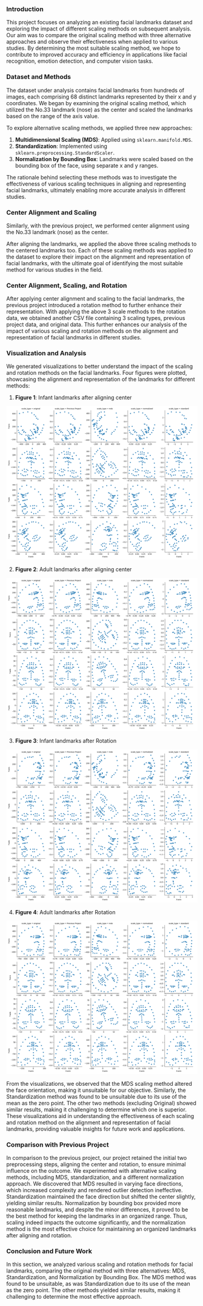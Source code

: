 ### Introduction

This project focuses on analyzing an existing facial landmarks dataset and exploring the impact of different scaling
methods on subsequent analysis. Our aim was to compare the original scaling method with three alternative approaches and
observe their effectiveness when applied to various studies. By determining the most suitable scaling method, we hope to
contribute to improved accuracy and efficiency in applications like facial recognition, emotion detection, and computer
vision tasks.

### Dataset and Methods

The dataset under analysis contains facial landmarks from hundreds of images, each comprising 68 distinct landmarks
represented by their x and y coordinates. We began by examining the original scaling method, which utilized the No.33
landmark (nose) as the center and scaled the landmarks based on the range of the axis value.

To explore alternative scaling methods, we applied three new approaches:

1. **Multidimensional Scaling (MDS)**: Applied using `sklearn.manifold.MDS`.
2. **Standardization**: Implemented using `sklearn.preprocessing.StandardScaler`.
3. **Normalization by Bounding Box**: Landmarks were scaled based on the bounding box of the face, using separate x and
   y ranges.

The rationale behind selecting these methods was to investigate the effectiveness of various scaling techniques in
aligning and representing facial landmarks, ultimately enabling more accurate analysis in different studies.

### Center Alignment and Scaling

Similarly, with the previous project, we performed center alignment using the No.33 landmark (nose) as the center.

After aligning the landmarks, we applied the above three scaling methods to the centered landmarks too. Each of these
scaling methods was applied to the dataset to explore their impact on the alignment and representation of
facial landmarks, with the ultimate goal of identifying the most suitable method for various studies in the field.

### Center Alignment, Scaling, and Rotation

After applying center alignment and scaling to the facial landmarks, the previous project introduced a rotation method
to further enhance their representation. With applying the above 3 scale methods to the rotation data, we obtained
another CSV file containing 3 scaling types, previous project data, and original data. This further enhances our
analysis of the impact of various scaling and rotation methods on the alignment and representation of facial landmarks
in different studies.

### Visualization and Analysis

We generated visualizations to better understand the impact of the scaling and rotation methods on the facial landmarks.
Four figures were plotted, showcasing the alignment and representation of the landmarks for different methods:

1. **Figure 1**: Infant landmarks after aligning center

![center_infant](../outcome/scale/center_infant.png)

2. **Figure 2**: Adult landmarks after aligning center

![center_adult](../outcome/scale/center_adult.png)

3. **Figure 3**: Infant landmarks after Rotation

![rotated_infant](../outcome/scale/rotated_infant.png)

4. **Figure 4**: Adult landmarks after Rotation

![rotated_adult](../outcome/scale/rotated_adult.png)

From the visualizations, we observed that the MDS scaling method altered the face orientation, making it unsuitable for
our objective. Similarly, the Standardization method was found to be unsuitable due to its use of the mean as the zero
point. The other two methods (excluding Original) showed similar results, making it challenging to determine which one
is superior. These visualizations aid in understanding the effectiveness of each scaling and rotation method on the
alignment and representation of facial landmarks, providing valuable insights for future work and applications.

### Comparison with Previous Project

In comparison to the previous project, our project retained the initial two preprocessing steps, aligning the center and
rotation, to ensure minimal influence on the outcome. We experimented with alternative scaling methods, including MDS,
standardization, and a different normalization approach. We discovered that MDS resulted in varying face directions,
which increased complexity and rendered outlier detection ineffective. Standardization maintained the face direction but
shifted the center slightly, yielding similar results. Normalization by bounding box provided more reasonable landmarks,
and despite the minor differences, it proved to be the best method for keeping the landmarks in an organized range.
Thus, scaling indeed impacts the outcome significantly, and the normalization method is the most effective choice for
maintaining an organized landmarks after aligning and rotation.

### Conclusion and Future Work

In this section, we analyzed various scaling and rotation methods for facial landmarks, comparing the original method
with three alternatives: MDS, Standardization, and Normalization by Bounding Box. The MDS method was found to be
unsuitable, as was Standardization due to its use of the mean as the zero point. The other methods yielded similar
results, making it challenging to determine the most effective approach.
